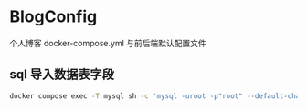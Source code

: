 # BlogConfig
个人博客 docker-compose.yml 与前后端默认配置文件

## sql 导入数据表字段
```bash
docker compose exec -T mysql sh -c 'mysql -uroot -p"root" --default-character-set=utf8mb4 blog' < schema.sql
```
